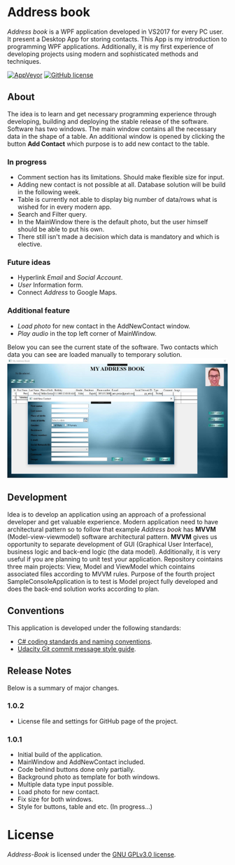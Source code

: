 # Address book
*Address book* is a WPF application developed in VS2017 for every PC user. It present a Desktop App for storing contacts. This App is my introduction to programming WPF applications. Additionally, it is my first experience of developing projects using modern and sophisticated methods and techniques.
 

[![AppVeyor](https://img.shields.io/appveyor/ci/gruntjs/grunt.svg)](![AppVeyor](https://img.shields.io/appveyor/ci/pytagora/Address-book.svg))
[![GitHub license](https://img.shields.io/github/license/pytagora/Address-book.svg)](https://github.com/pytagora/Address-book/blob/master/LICENSE.md)

## About
The idea is to learn and get necessary programming experience through developing, building and deploying the stable release of the software. Software has two windows. The main window contains all the necessary data in the shape of a table. An additional window is opened by clicking the button **Add Contact** which purpose is to add new contact to the table.

### In progress
- Comment section has its limitations. Should make flexible size for input.
- Adding new contact is not possible at all. Database solution will be build in the following week.
- Table is currently not able to display big number of data/rows what is wished for in every modern app.
- Search and Filter query.
- In the MainWindow there is the default photo, but the user himself should be able to put his own.
- There still isn't made a decision which data is mandatory and which is elective.

### Future ideas
- Hyperlink *Email* and *Social Account*.
- *User* Information form.
- Connect *Address* to Google Maps.

### Additional feature
- *Load photo* for new contact in the AddNewContact window.
- *Play audio* in the top left corner of MainWindow.

Below you can see the current state of the software. Two contacts which data you can see are loaded manually to temporary solution.
![Current look of the application](https://raw.githubusercontent.com/pytagora/Address-Book/master/projects/view/images/demo.jpg)

## Development
Idea is to develop an application using an approach of a professional developer and get valuable experience. Modern application need to have architectural pattern so to follow that example *Address book* has **MVVM** (Model-view-viewmodel) software architectural pattern. **MVVM** gives us opportunity to separate development of GUI (Graphical User Interface), business logic and back-end logic (the data model). Additionally, it is very useful if you are planning to unit test your application. Repository cointains three main projects: View, Model and ViewModel which cointains associated files according to MVVM rules. Purpose of the fourth project SampleConsoleApplication is to test is Model project fully developed and does the back-end solution works according to plan.

## Conventions
This application is developed under the following standards:
- [C# coding standards and naming conventions](https://www.dofactory.com/reference/csharp-coding-standards).
- [Udacity Git commit message style guide](http://udacity.github.io/git-styleguide/).

## Release Notes
Below is a summary of major changes.

### 1.0.2
- License file and settings for GitHub page of the project.

### 1.0.1
- Initial build of the application.
- MainWindow and AddNewContact included.
- Code behind buttons done only partially.
- Background photo as template for both windows.
- Multiple data type input possible.
- Load photo for new contact.
- Fix size for both windows.
- Style for buttons, table and etc. (In progress...)

# License
*Address-Book* is licensed under the [GNU GPLv3.0 license](https://github.com/pytagora/Address-book/blob/master/LICENSE.md).
